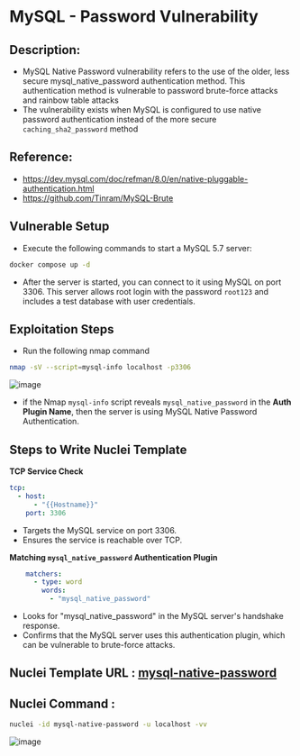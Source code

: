 # MySQL - Password Vulnerability

## Description:
- MySQL Native Password vulnerability refers to the use of the older, less secure mysql_native_password authentication method. This authentication method is vulnerable to password brute-force attacks and rainbow table attacks
- The vulnerability exists when MySQL is configured to use native password authentication instead of the more secure `caching_sha2_password` method

## Reference:
- https://dev.mysql.com/doc/refman/8.0/en/native-pluggable-authentication.html
- https://github.com/Tinram/MySQL-Brute

## Vulnerable Setup

- Execute the following commands to start a MySQL 5.7 server:

```bash
docker compose up -d
```

- After the server is started, you can connect to it using MySQL on port 3306. This server allows root login with the password `root123` and includes a test database with user credentials.

## Exploitation Steps

- Run the following nmap command

```bash
nmap -sV --script=mysql-info localhost -p3306
```

![image](https://github.com/user-attachments/assets/37a5374d-5bc5-4ea1-a589-88ff37868ccf)

- if the Nmap `mysql-info` script reveals `mysql_native_password` in the **Auth Plugin Name**, then the server is using MySQL Native Password Authentication.

## Steps to Write Nuclei Template

**TCP Service Check**

```yaml
tcp:
  - host:
      - "{{Hostname}}"
    port: 3306
```

- Targets the MySQL service on port 3306.
- Ensures the service is reachable over TCP.

**Matching `mysql_native_password` Authentication Plugin**

```yaml
    matchers:
      - type: word
        words:
          - "mysql_native_password"
```

- Looks for "mysql_native_password" in the MySQL server's handshake response.
- Confirms that the MySQL server uses this authentication plugin, which can be vulnerable to brute-force attacks.

## Nuclei Template URL : [mysql-native-password](https://github.com/projectdiscovery/nuclei-templates/blob/main/network/misconfig/mysql-native-password.yaml)

## Nuclei Command :

```bash
nuclei -id mysql-native-password -u localhost -vv
```

![image](https://github.com/user-attachments/assets/8272bca0-ff94-4d43-be6a-a1f6486b6057)

